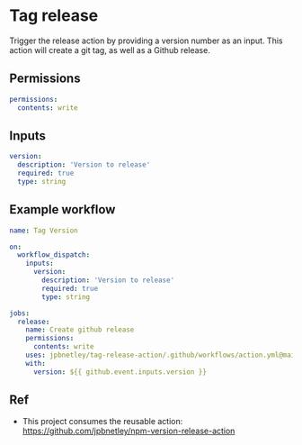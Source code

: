 # Tag release

Trigger the release action by providing a version number as an input.
This action will create a git tag, as well as a Github release.

## Permissions
```yml
permissions:
  contents: write
```

## Inputs
```yml
version:
  description: 'Version to release'
  required: true
  type: string
```

## Example workflow
```yml
name: Tag Version

on: 
  workflow_dispatch:
    inputs:
      version:
        description: 'Version to release'
        required: true
        type: string

jobs:
  release:
    name: Create github release
    permissions:
      contents: write
    uses: jpbnetley/tag-release-action/.github/workflows/action.yml@main
    with: 
      version: ${{ github.event.inputs.version }}
```

## Ref
- This project consumes the reusable action: https://github.com/jpbnetley/npm-version-release-action
